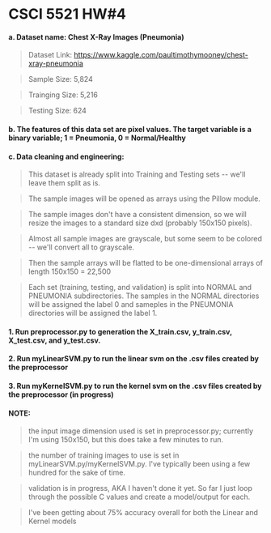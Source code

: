 # CSCI 5521 HW#4
#### a. Dataset name: Chest X-Ray Images (Pneumonia)

> Dataset Link: https://www.kaggle.com/paultimothymooney/chest-xray-pneumonia

> Sample Size: 5,824

> Trainging Size: 5,216

> Testing Size: 624

#### b. The features of this data set are pixel values. The target variable is a binary variable; 1 = Pneumonia, 0 = Normal/Healthy

#### c. Data cleaning and engineering:

> This dataset is already split into Training and Testing sets -- we'll leave them split as is.

> The sample images will be opened as arrays using the Pillow module.

> The sample images don't have a consistent dimension, so we will resize the images to a standard size dxd (probably 150x150 pixels).

> Almost all sample images are grayscale, but some seem to be colored -- we'll convert all to grayscale.

> Then the sample arrays will be flatted to be one-dimensional arrays of length 150x150 = 22,500

> Each set (training, testing, and validation) is split into NORMAL and PNEUMONIA subdirectories. The samples in the NORMAL directories will be assigned the label 0 and sameples in the PNEUMONIA directories will be assigned the label 1.

#### 1. Run preprocessor.py to generation the X_train.csv, y_train.csv, X_test.csv, and y_test.csv.
#### 2. Run myLinearSVM.py to run the linear svm on the .csv files created by the preprocessor
#### 3. Run myKernelSVM.py to run the kernel svm on the .csv files created by the preprocessor (in progress)

#### NOTE:

> the input image dimension used is set in preprocessor.py; currently I'm using 150x150, but this does take a few minutes to run.

> the number of training images to use is set in myLinearSVM.py/myKernelSVM.py. I've typically been using a few hundred for the sake of time.

> validation is in progress, AKA I haven't done it yet. So far I just loop through the possible C values and create a model/output for each.

> I've been getting about 75% accuracy overall for both the Linear and Kernel models